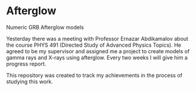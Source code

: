 # Afterglow
Numeric GRB Afterglow models

Yesterday there was a meeting with Professor Ernazar Abdikamalov about the course PHYS 491 (Directed Study of Advanced Physics Topics). He agreed to be my supervisor and assigned me a project to create models of gamma rays and X-rays using afterglow. Every two weeks I will give him a progress report.

This repository was created to track my achievements in the process of studying this work.

